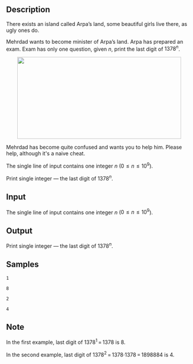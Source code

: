 ## Description

<div><p><span class="tex-font-style-it">There exists an island called Arpa’s land, some beautiful girls live there, as ugly ones do.</span></p><p>Mehrdad wants to become minister of Arpa’s land. Arpa has prepared an exam. Exam has only one question, given <span class="tex-span"><i>n</i></span>, print the last digit of <span class="tex-span">1378<sup class="upper-index"><i>n</i></sup></span>. </p><center> <img class="tex-graphics" height="222px" src="./28244/file/l7idpJsS.png" style="max-width: 100.0%;max-height: 100.0%;" width="444px"> </center><p>Mehrdad has become quite confused and wants you to help him. Please help, although it's a naive cheat.</p></div><div class="input-specification"><p>The single line of input contains one integer <span class="tex-span"><i>n</i></span> (<span class="tex-span">0  ≤  <i>n</i>  ≤  10<sup class="upper-index">9</sup></span>).</p></div><div class="output-specification"><p>Print single integer&nbsp;— the last digit of <span class="tex-span">1378<sup class="upper-index"><i>n</i></sup></span>.</p></div>

## Input

<p>The single line of input contains one integer <span class="tex-span"><i>n</i></span> (<span class="tex-span">0  ≤  <i>n</i>  ≤  10<sup class="upper-index">9</sup></span>).</p>

## Output

<p>Print single integer&nbsp;— the last digit of <span class="tex-span">1378<sup class="upper-index"><i>n</i></sup></span>.</p>

## Samples

```input1
1

```

```output1
8
```






```input2
2

```

```output2
4
```




## Note

<p>In the first example, last digit of <span class="tex-span">1378<sup class="upper-index">1</sup> = 1378</span> is <span class="tex-span">8</span>.</p><p>In the second example, last digit of <span class="tex-span">1378<sup class="upper-index">2</sup> = 1378·1378 = 1898884</span> is <span class="tex-span">4</span>.</p>
